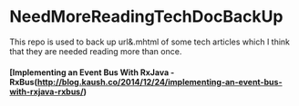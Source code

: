 # NeedMoreReadingTechDocBackUp
This repo is used to back up  url&amp;.mhtml of  some tech articles  which I think that they are needed reading more than once.

#### [Implementing an Event Bus With RxJava - RxBus(http://blog.kaush.co/2014/12/24/implementing-an-event-bus-with-rxjava-rxbus/)
